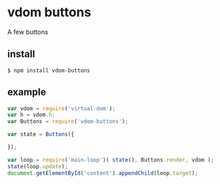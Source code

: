 # vdom buttons

A few buttons


## install

    $ npm install vdom-buttons


## example
    
```js
var vdom = require('virtual-dom');
var h = vdom.h;
var Buttons = require('vdom-buttons');

var state = Buttons({

});

var loop = require('main-loop')( state(), Buttons.render, vdom );
state(loop.update);
document.getElementById('content').appendChild(loop.target);
```
